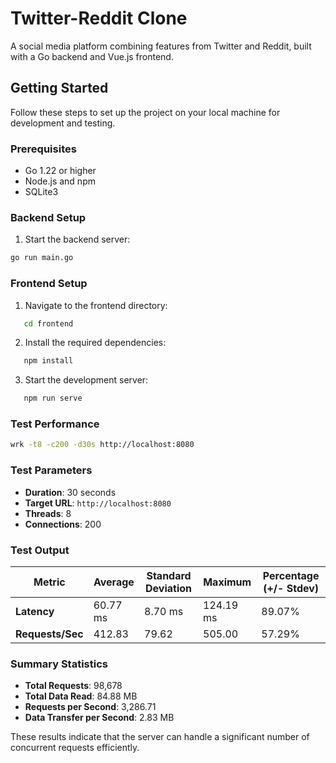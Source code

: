 # Twitter-Reddit Clone

A social media platform combining features from Twitter and Reddit, built with a Go backend and Vue.js frontend.

## Getting Started

Follow these steps to set up the project on your local machine for development and testing.

### Prerequisites
- Go 1.22 or higher
- Node.js and npm
- SQLite3

### Backend Setup
1. Start the backend server:
```bash
go run main.go
```

### Frontend Setup

1. Navigate to the frontend directory:

```bash
   cd frontend
```

2. Install the required dependencies:

```bash
   npm install
```

3. Start the development server:

```bash
   npm run serve
```

### Test Performance

```bash
wrk -t8 -c200 -d30s http://localhost:8080 
```


### Test Parameters
- **Duration**: 30 seconds  
- **Target URL**: `http://localhost:8080`  
- **Threads**: 8  
- **Connections**: 200  

### Test Output
| Metric           | Average  | Standard Deviation | Maximum  | Percentage (+/- Stdev) |
|------------------|----------|-------------------|----------|------------------------|
| **Latency**      | 60.77 ms | 8.70 ms           | 124.19 ms | 89.07%                |
| **Requests/Sec** | 412.83   | 79.62             | 505.00   | 57.29%                |

### Summary Statistics
- **Total Requests**: 98,678  
- **Total Data Read**: 84.88 MB  
- **Requests per Second**: 3,286.71  
- **Data Transfer per Second**: 2.83 MB  

These results indicate that the server can handle a significant number of concurrent requests efficiently.
